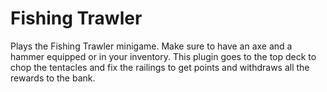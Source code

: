 # Fishing Trawler

Plays the Fishing Trawler minigame. Make sure to have an axe and a hammer equipped or in your inventory.
This plugin goes to the top deck to chop the tentacles and fix the railings to get points and withdraws all the
rewards to the bank.
